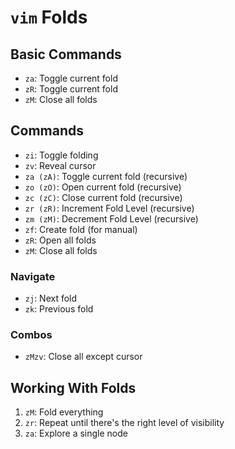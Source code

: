 # `vim` Folds

## Basic Commands

- `za`: Toggle current fold
- `zR`: Toggle current fold
- `zM`: Close all folds

## Commands

- `zi`: Toggle folding
- `zv`: Reveal cursor
- `za (zA)`: Toggle current fold (recursive)
- `zo (zO)`: Open current fold (recursive)
- `zc (zC)`: Close current fold (recursive)
- `zr (zR)`: Increment Fold Level (recursive)
- `zm (zM)`: Decrement Fold Level (recursive)
- `zf`: Create fold (for manual)
- `zR`: Open all folds
- `zM`: Close all folds

### Navigate

- `zj`: Next fold
- `zk`: Previous fold

### Combos

- `zMzv`: Close all except cursor

## Working With Folds

1. `zM`: Fold everything
2. `zr`: Repeat until there's the right level of visibility
3. `za`: Explore a single node
